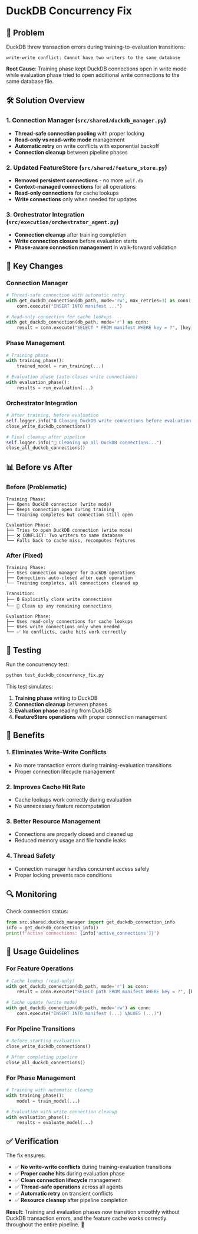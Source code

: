 # DuckDB Concurrency Fix

## 🚨 **Problem**
DuckDB threw transaction errors during training-to-evaluation transitions:
```
write-write conflict: Cannot have two writers to the same database
```

**Root Cause**: Training phase kept DuckDB connections open in write mode while evaluation phase tried to open additional write connections to the same database file.

## 🛠️ **Solution Overview**

### **1. Connection Manager (`src/shared/duckdb_manager.py`)**
- **Thread-safe connection pooling** with proper locking
- **Read-only vs read-write mode** management
- **Automatic retry** on write conflicts with exponential backoff
- **Connection cleanup** between pipeline phases

### **2. Updated FeatureStore (`src/shared/feature_store.py`)**
- **Removed persistent connections** - no more `self.db`
- **Context-managed connections** for all operations
- **Read-only connections** for cache lookups
- **Write connections** only when needed for updates

### **3. Orchestrator Integration (`src/execution/orchestrator_agent.py`)**
- **Connection cleanup** after training completion
- **Write connection closure** before evaluation starts
- **Phase-aware connection management** in walk-forward validation

## 🔧 **Key Changes**

### **Connection Manager**
```python
# Thread-safe connection with automatic retry
with get_duckdb_connection(db_path, mode='rw', max_retries=3) as conn:
    conn.execute("INSERT INTO manifest ...")

# Read-only connection for cache lookups
with get_duckdb_connection(db_path, mode='r') as conn:
    result = conn.execute("SELECT * FROM manifest WHERE key = ?", [key])
```

### **Phase Management**
```python
# Training phase
with training_phase():
    trained_model = run_training(...)

# Evaluation phase (auto-closes write connections)
with evaluation_phase():
    results = run_evaluation(...)
```

### **Orchestrator Integration**
```python
# After training, before evaluation
self.logger.info("🔒 Closing DuckDB write connections before evaluation...")
close_write_duckdb_connections()

# Final cleanup after pipeline
self.logger.info("🧹 Cleaning up all DuckDB connections...")
close_all_duckdb_connections()
```

## 📊 **Before vs After**

### **Before (Problematic)**
```
Training Phase:
├── Opens DuckDB connection (write mode)
├── Keeps connection open during training
└── Training completes but connection still open

Evaluation Phase:
├── Tries to open DuckDB connection (write mode)
├── ❌ CONFLICT: Two writers to same database
└── Falls back to cache miss, recomputes features
```

### **After (Fixed)**
```
Training Phase:
├── Uses connection manager for DuckDB operations
├── Connections auto-closed after each operation
└── Training completes, all connections cleaned up

Transition:
├── 🔒 Explicitly close write connections
└── 🧹 Clean up any remaining connections

Evaluation Phase:
├── Uses read-only connections for cache lookups
├── Uses write connections only when needed
└── ✅ No conflicts, cache hits work correctly
```

## 🧪 **Testing**

Run the concurrency test:
```bash
python test_duckdb_concurrency_fix.py
```

This test simulates:
1. **Training phase** writing to DuckDB
2. **Connection cleanup** between phases
3. **Evaluation phase** reading from DuckDB
4. **FeatureStore operations** with proper connection management

## 🎯 **Benefits**

### **1. Eliminates Write-Write Conflicts**
- No more transaction errors during training-evaluation transitions
- Proper connection lifecycle management

### **2. Improves Cache Hit Rate**
- Cache lookups work correctly during evaluation
- No unnecessary feature recomputation

### **3. Better Resource Management**
- Connections are properly closed and cleaned up
- Reduced memory usage and file handle leaks

### **4. Thread Safety**
- Connection manager handles concurrent access safely
- Proper locking prevents race conditions

## 🔍 **Monitoring**

Check connection status:
```python
from src.shared.duckdb_manager import get_duckdb_connection_info
info = get_duckdb_connection_info()
print(f"Active connections: {info['active_connections']}")
```

## 🚀 **Usage Guidelines**

### **For Feature Operations**
```python
# Cache lookup (read-only)
with get_duckdb_connection(db_path, mode='r') as conn:
    result = conn.execute("SELECT path FROM manifest WHERE key = ?", [key])

# Cache update (write mode)
with get_duckdb_connection(db_path, mode='rw') as conn:
    conn.execute("INSERT INTO manifest (...) VALUES (...)")
```

### **For Pipeline Transitions**
```python
# Before starting evaluation
close_write_duckdb_connections()

# After completing pipeline
close_all_duckdb_connections()
```

### **For Phase Management**
```python
# Training with automatic cleanup
with training_phase():
    model = train_model(...)

# Evaluation with write connection cleanup
with evaluation_phase():
    results = evaluate_model(...)
```

## ✅ **Verification**

The fix ensures:
- ✅ **No write-write conflicts** during training-evaluation transitions
- ✅ **Proper cache hits** during evaluation phase
- ✅ **Clean connection lifecycle** management
- ✅ **Thread-safe operations** across all agents
- ✅ **Automatic retry** on transient conflicts
- ✅ **Resource cleanup** after pipeline completion

**Result**: Training and evaluation phases now transition smoothly without DuckDB transaction errors, and the feature cache works correctly throughout the entire pipeline. 🎉
